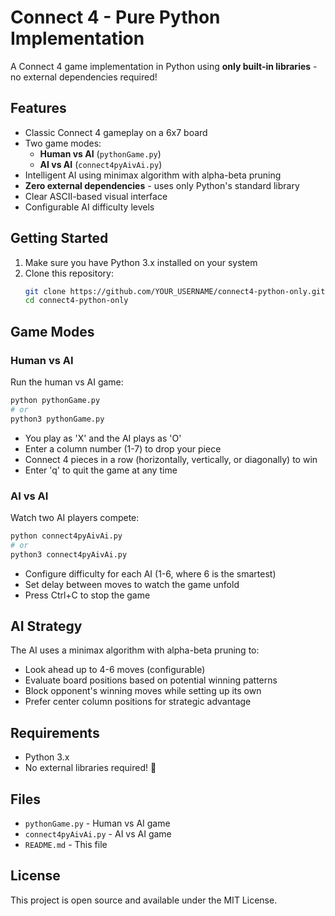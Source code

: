 # Connect 4 - Pure Python Implementation

A Connect 4 game implementation in Python using **only built-in libraries** - no external dependencies required!

## Features

- Classic Connect 4 gameplay on a 6x7 board
- Two game modes:
  - **Human vs AI** (`pythonGame.py`)
  - **AI vs AI** (`connect4pyAivAi.py`)
- Intelligent AI using minimax algorithm with alpha-beta pruning
- **Zero external dependencies** - uses only Python's standard library
- Clear ASCII-based visual interface
- Configurable AI difficulty levels

## Getting Started

1. Make sure you have Python 3.x installed on your system
2. Clone this repository:
   ```bash
   git clone https://github.com/YOUR_USERNAME/connect4-python-only.git
   cd connect4-python-only
   ```

## Game Modes

### Human vs AI
Run the human vs AI game:
```bash
python pythonGame.py
# or
python3 pythonGame.py
```

- You play as 'X' and the AI plays as 'O'
- Enter a column number (1-7) to drop your piece
- Connect 4 pieces in a row (horizontally, vertically, or diagonally) to win
- Enter 'q' to quit the game at any time

### AI vs AI
Watch two AI players compete:
```bash
python connect4pyAivAi.py
# or
python3 connect4pyAivAi.py
```

- Configure difficulty for each AI (1-6, where 6 is the smartest)
- Set delay between moves to watch the game unfold
- Press Ctrl+C to stop the game

## AI Strategy

The AI uses a minimax algorithm with alpha-beta pruning to:
- Look ahead up to 4-6 moves (configurable)
- Evaluate board positions based on potential winning patterns
- Block opponent's winning moves while setting up its own
- Prefer center column positions for strategic advantage

## Requirements

- Python 3.x
- No external libraries required! 🎉

## Files

- `pythonGame.py` - Human vs AI game
- `connect4pyAivAi.py` - AI vs AI game
- `README.md` - This file

## License

This project is open source and available under the MIT License.
